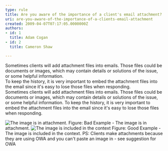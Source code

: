 ```yaml
---
type: rule
title: Are you aware of the importance of a client's email attachment?
uri: are-you-aware-of-the-importance-of-a-clients-email-attachment
created: 2009-04-07T07:17:05.0000000Z
authors:
- id: 1
  title: Adam Cogan
- id: 2
  title: Cameron Shaw

---
```


 Sometimes clients will add attachment files into emails. Those files could be documents or images, which may contain details or solutions of the issue, or some helpful information.
<br>To keep the history, it is very important to embed the attachment files into the email since it's easy to lose those files when responding.<br> 
Sometimes clients will add attachment files into emails. Those files could be documents or images, which may contain details or solutions of the issue, or some helpful information.
 To keep the history, it is very important to embed the attachment files into the email since it's easy to lose those files when responding.

![The image is in attachment. ](/Communication/RulesToBetterEmail/PublishingImages/EmailAttachImage_1_small.jpg)
Figure: Bad Example - The image is in attachment. 
![The image is included in the context](/Communication/RulesToBetterEmail/PublishingImages/EmailAttachImage_2.JPG)
Figure: Good Example - The image is included in the context.
 PS: Clients make attachments because they are using OWA and you can't paste an image in - see suggestion for OWA



